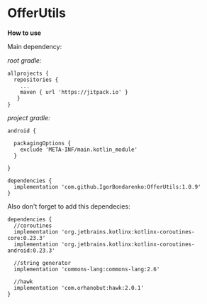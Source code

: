 # OfferUtils

**How to use**

Main dependency:

*root gradle:*

```
allprojects {
  repositories {
    ...
    maven { url 'https://jitpack.io' }
   }
}
```

*project gradle:*

```
android {

  packagingOptions {
    exclude 'META-INF/main.kotlin_module'
  }
  
}

dependencies {
  implementation 'com.github.IgorBondarenko:OfferUtils:1.0.9'
}
```

Also don't forget to add this dependecies:

```
dependencies {
  //coroutines
  implementation 'org.jetbrains.kotlinx:kotlinx-coroutines-core:0.23.3'
  implementation 'org.jetbrains.kotlinx:kotlinx-coroutines-android:0.23.3'

  //string generator
  implementation 'commons-lang:commons-lang:2.6'

  //hawk
  implementation 'com.orhanobut:hawk:2.0.1'
}
```
